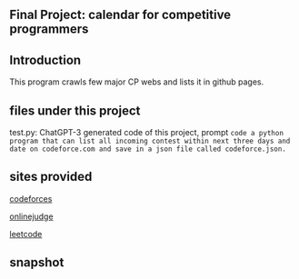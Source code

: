 ## Final Project: calendar for competitive programmers

## Introduction
This program crawls few major CP webs and lists it in github pages.

## files under this project
test.py: ChatGPT-3 generated code of this project, prompt ```code a python program that can list all incoming contest within next three days and date on codeforce.com and save in a json file called codeforce.json.```

## sites provided
[codeforces](https://codeforces.com/)

[onlinejudge](https://onlinejudge.org/)

[leetcode](https://leetcode.com/)

## snapshot